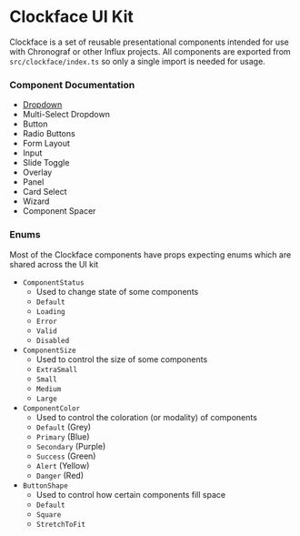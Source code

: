 # Clockface UI Kit

Clockface is a set of reusable presentational components intended for use with Chronograf or other Influx projects.
All components are exported from `src/clockface/index.ts` so only a single import is needed for usage.

### Component Documentation

- [Dropdown](components/dropdowns/Dropdown.md)
- Multi-Select Dropdown
- Button
- Radio Buttons
- Form Layout
- Input
- Slide Toggle
- Overlay
- Panel
- Card Select
- Wizard
- Component Spacer

### Enums

Most of the Clockface components have props expecting enums which are shared across the UI kit

- `ComponentStatus`
  - Used to change state of some components
  - `Default`
  - `Loading`
  - `Error`
  - `Valid`
  - `Disabled`
- `ComponentSize`
  - Used to control the size of some components
  - `ExtraSmall`
  - `Small`
  - `Medium`
  - `Large`
- `ComponentColor`
  - Used to control the coloration (or modality) of components
  - `Default` (Grey)
  - `Primary` (Blue)
  - `Secondary` (Purple)
  - `Success` (Green)
  - `Alert` (Yellow)
  - `Danger` (Red)
- `ButtonShape`
  - Used to control how certain components fill space
  - `Default`
  - `Square`
  - `StretchToFit`